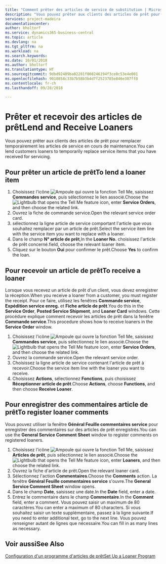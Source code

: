 ```yaml
---
title: "Comment prêter des articles de service de substitution | Microsoft Docs"
description: "Vous pouvez prêter aux clients des articles de prêt pour remplacer temporairement les articles de service en cours de maintenance."
services: project-madeira
documentationcenter: 
author: bholtorf
ms.service: dynamics365-business-central
ms.topic: article
ms.devlang: na
ms.tgt_pltfrm: na
ms.workload: na
ms.search.keywords: 
ms.date: 10/01/2018
ms.author: bholtorf
ms.translationtype: HT
ms.sourcegitcommit: 9dbd92409ba02281f008246194f3ce0c53e4e001
ms.openlocfilehash: 9010858c33b7b58b3b4d7f2523785e846e307ff0
ms.contentlocale: fr-ch
ms.lasthandoff: 09/28/2018

---
```

# <a name="lend-and-receive-loaners"></a><span data-ttu-id="07696-103">Prêter et recevoir des articles de prêt</span><span class="sxs-lookup"><span data-stu-id="07696-103">Lend and Receive Loaners</span></span>
<span data-ttu-id="07696-104">Vous pouvez prêter aux clients des articles de prêt pour remplacer temporairement les articles de service en cours de maintenance.</span><span class="sxs-lookup"><span data-stu-id="07696-104">You can lend customers loaners to temporarily replace service items that you have received for servicing.</span></span>  
  
## <a name="to-lend-a-loaner-item"></a><span data-ttu-id="07696-105">Pour prêter un article de prêt</span><span class="sxs-lookup"><span data-stu-id="07696-105">To lend a loaner item</span></span>    
1. <span data-ttu-id="07696-106">Choisissez l'icône ![Ampoule qui ouvre la fonction Tell Me](media/ui-search/search_small.png "Dites-moi ce que vous voulez faire"), saisissez **Commandes service**, puis sélectionnez le lien associé.</span><span class="sxs-lookup"><span data-stu-id="07696-106">Choose the ![Lightbulb that opens the Tell Me feature](media/ui-search/search_small.png "Tell me what you want to do") icon, enter **Service Orders**, and then choose the related link.</span></span>  
2. <span data-ttu-id="07696-107">Ouvrez la fiche de commande service.</span><span class="sxs-lookup"><span data-stu-id="07696-107">Open the relevant service order card.</span></span>  
3. <span data-ttu-id="07696-108">sélectionnez la ligne article de service comportant l'article que vous souhaitez remplacer par un article de prêt.</span><span class="sxs-lookup"><span data-stu-id="07696-108">Select the service item line with the service item you want to replace with a loaner.</span></span>  
4. <span data-ttu-id="07696-109">Dans le champ **N° article de prêt**,</span><span class="sxs-lookup"><span data-stu-id="07696-109">In the **Loaner No.**</span></span> <span data-ttu-id="07696-110">choisissez l'article de prêt concerné.</span><span class="sxs-lookup"><span data-stu-id="07696-110">field, choose the relevant loaner item.</span></span>  
5. <span data-ttu-id="07696-111">Cliquez sur le bouton **Oui** pour confirmer le prêt.</span><span class="sxs-lookup"><span data-stu-id="07696-111">Choose **Yes** to confirm the loan.</span></span>  

## <a name="to-receive-a-loaner"></a><span data-ttu-id="07696-112">Pour recevoir un article de prêt</span><span class="sxs-lookup"><span data-stu-id="07696-112">To receive a loaner</span></span>  
<span data-ttu-id="07696-113">Lorsque vous recevez un article de prêt d'un client, vous devez enregistrer la réception.</span><span class="sxs-lookup"><span data-stu-id="07696-113">When you receive a loaner from a customer, you must register the receipt.</span></span> <span data-ttu-id="07696-114">Pour ce faire, utilisez les fenêtres **Commande service**, **Expédition service enreg.** et **Fiche article de prêt**.</span><span class="sxs-lookup"><span data-stu-id="07696-114">You do this in the **Service Order**, **Posted Service Shipment**, and **Loaner Card** windows.</span></span> <span data-ttu-id="07696-115">Cette procédure explique comment recevoir les articles de prêt dans la fenêtre **Commande service**.</span><span class="sxs-lookup"><span data-stu-id="07696-115">This procedure shows how to receive loaners in the **Service Order** window.</span></span>  
  
1. <span data-ttu-id="07696-116">Choisissez l'icône ![Ampoule qui ouvre la fonction Tell Me](media/ui-search/search_small.png "Dites-moi ce que vous voulez faire"), saisissez **Commandes service**, puis sélectionnez le lien associé.</span><span class="sxs-lookup"><span data-stu-id="07696-116">Choose the ![Lightbulb that opens the Tell Me feature](media/ui-search/search_small.png "Tell me what you want to do") icon, enter **Service Orders**, and then choose the related link.</span></span>  
2. <span data-ttu-id="07696-117">Ouvrez la commande service.</span><span class="sxs-lookup"><span data-stu-id="07696-117">Open the relevant service order.</span></span>  
3. <span data-ttu-id="07696-118">Choisissez la ligne article de service contenant l'article de prêt à recevoir.</span><span class="sxs-lookup"><span data-stu-id="07696-118">Choose the service item line with the loaner you want to receive.</span></span>  
4. <span data-ttu-id="07696-119">Choisissez **Actions**, sélectionnez **Fonctions**, puis choisissez **Réceptionner article de prêt**.</span><span class="sxs-lookup"><span data-stu-id="07696-119">Choose **Actions**, choose **Functions**, and then choose **Receive Loaner**.</span></span>  

## <a name="to-register-loaner-comments"></a><span data-ttu-id="07696-120">Pour enregistrer des commentaires article de prêt</span><span class="sxs-lookup"><span data-stu-id="07696-120">To register loaner comments</span></span>  
<span data-ttu-id="07696-121">Vous pouvez utiliser la fenêtre **Général Feuille commentaires service** pour enregistrer des commentaires sur des articles de prêt enregistrés.</span><span class="sxs-lookup"><span data-stu-id="07696-121">You can use the **General Service Comment Sheet** window to register comments on registered loaners.</span></span>  
  
1. <span data-ttu-id="07696-122">Choisissez l'icône ![Ampoule qui ouvre la fonction Tell Me](media/ui-search/search_small.png "Dites-moi ce que vous voulez faire"), saisissez **Articles de prêt**, puis sélectionnez le lien associé.</span><span class="sxs-lookup"><span data-stu-id="07696-122">Choose the ![Lightbulb that opens the Tell Me feature](media/ui-search/search_small.png "Tell me what you want to do") icon, enter **Loaners**, and then choose the related link.</span></span>  
2. <span data-ttu-id="07696-123">Ouvrez la fiche d'article de prêt.</span><span class="sxs-lookup"><span data-stu-id="07696-123">Open the relevant loaner card.</span></span>  
3. <span data-ttu-id="07696-124">Sélectionnez l'action **Commentaires**.</span><span class="sxs-lookup"><span data-stu-id="07696-124">Choose the **Comments** action.</span></span> <span data-ttu-id="07696-125">La fenêtre **Général Feuille commentaires service** s'ouvre.</span><span class="sxs-lookup"><span data-stu-id="07696-125">The **General Service Comment Sheet** window opens.</span></span>  
4. <span data-ttu-id="07696-126">Dans le champ **Date**, saisissez une date.</span><span class="sxs-lookup"><span data-stu-id="07696-126">In the **Date** field, enter a date.</span></span>  
5. <span data-ttu-id="07696-127">Entrez le commentaire dans le champ **Commentaire**.</span><span class="sxs-lookup"><span data-stu-id="07696-127">In the **Comment** field, enter a comment.</span></span> <span data-ttu-id="07696-128">Vous pouvez saisir un maximum de 80 caractères.</span><span class="sxs-lookup"><span data-stu-id="07696-128">You can enter a maximum of 80 characters.</span></span> <span data-ttu-id="07696-129">Si vous souhaitez saisir un texte supplémentaire, passez à la ligne suivante.</span><span class="sxs-lookup"><span data-stu-id="07696-129">If you need to enter additional text, go to the next line.</span></span> <span data-ttu-id="07696-130">Vous pouvez renseigner autant de lignes que nécessaire.</span><span class="sxs-lookup"><span data-stu-id="07696-130">You can fill in as many lines as necessary.</span></span>  
  
## <a name="see-also"></a><span data-ttu-id="07696-131">Voir aussi</span><span class="sxs-lookup"><span data-stu-id="07696-131">See Also</span></span>  
[<span data-ttu-id="07696-132">Configuration d'un programme d'articles de prêt</span><span class="sxs-lookup"><span data-stu-id="07696-132">Set Up a Loaner Program</span></span>](service-how-setup-loaner-program.md)   

